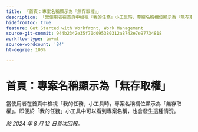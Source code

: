 ```yaml
---
title: 「首頁：專案名稱顯示為『無存取權』」
description: 「當使用者在首頁中檢視『我的任務』小工具時，專案名稱欄位顯示為『無存取權』。即便於『我的任務』小工具中可以看到專案名稱，也會發生這種情況。」
hidefromtoc: true
feature: Get Started with Workfront, Work Management
source-git-commit: 944b2342e35f70d095380312a8742e7e97734818
workflow-type: tm+mt
source-wordcount: '84'
ht-degree: 100%

---
```



# 首頁：專案名稱顯示為「無存取權」

<!--valid issue, won't fix until legacy home is deprecated-->

當使用者在首頁中檢視「我的任務」小工具時，專案名稱欄位顯示為「無存取權」。即便於「我的任務」小工具中可以看到專案名稱，也會發生這種情況。

_於 2024 年 8 月 12 日首次回報。_
